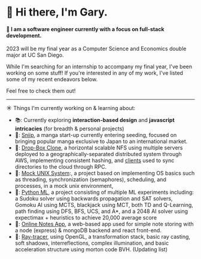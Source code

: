 # :wave: Hi there, I'm Gary.

#### 🌱 I am a software engineer currently with a focus on full-stack development.

2023 will be my final year as a Computer Science and Economics double major at UC San Diego. 

While I'm searching for an internship to accompany my final year, I've been working on some stuff! 
If you're interested in any of my work, I've listed some of my recent endeavors below. 

Feel free to check them out! <br clear="left"/>

---

☀️ Things I'm currently working on & learning about:
- :books:: Currently exploring **interaction-based design** and **javascript intricacies** (for breadth & personal projects)
- 📖: [Sniip](http://mangasnip.herokuapp.com/), a manga start-up currently entering seeding, focused on bringing popular manga exclusive to Japan to an international market.
- :evergreen_tree:: [Drop-Box Clone](), a horizontal scalable NFS using multiple servers deployed to a geographically-separated distributed system through AWS, implementing consistent hashing, and [clients]() used to sync directories to the cloud through RPC.
- :sunrise_over_mountains:: [Mock UNIX System]():, a project based on implementing OS basics such as threading, synchronization (semaphores), scheduling, and processes, in a mock unix environment,
- 🌳: [Python ML](), a project consisting of multiple ML experiments including: a Sudoku solver using backwards propagation and SAT solvers, Gomoku AI using MCTS, blackjack using MCT, both TD and Q-Learning, path finding using DFS, BFS, UCS, and A*, and a 2048 AI solver using expectimax + heuristics to achieve 20,000 average score
- :notebook_with_decorative_cover:: [Online Notes App](), a web-based app used for simple note storing with a node (express) & mongoDB backend and react front-end.
- :leaves:: [Ray-tracer](), using OpenGL, a transformation stack, basic ray casting, soft shadows, interreflections, complex illumination, and basic acceleration structure using morton code BVH.
(Updating list)

<!--
**garylli/garylli** is a ✨ _special_ ✨ repository because its `README.md` (this file) appears on your GitHub profile.

Here are some ideas to get you started:

- 🔭 I’m currently working on ...
- 🌱 I’m currently learning ...
- 👯 I’m looking to collaborate on ...
- 🤔 I’m looking for help with ...
- 💬 Ask me about ...
- 📫 How to reach me: ...
- 😄 Pronouns: ...
- ⚡ Fun fact: ...
-->
